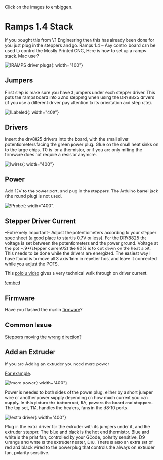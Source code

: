 Click on the images to embiggen.


# Ramps 1.4 Stack
If you bought this from V1 Engineering then this has already been done for you just plug in the steppers and go.
Ramps 1.4 – Any control board can be used to control the Mostly Printed CNC, Here is how to set up a ramps stack.
[Mac user?](https://www.v1engineering.com/forum/topic/cannot-connect-to-rampsarduino-maclinuxwindows/#post-11485)


![!RAMPS driver plugs](https://www.v1engineering.com/wp-content/uploads/2015/10/IMG_20151023_103915.jpg){: width="400"}

## Jumpers
 First step is make sure you have 3 jumpers under each stepper driver. This puts the ramps board into 32nd stepping when using the DRV8825 drivers (if you use a different driver pay attention to its orientation and step rate).

![!Labeled](https://www.v1engineering.com/wp-content/uploads/2015/04/labeled.jpg){: width="400"}

## Drivers
 Insert the drv8825 drivers into the board, with the small silver potentiometers facing the green power plug. Glue on the small heat sinks on to the large chips. T0 is for a thermistor, or if you are only milling the firmware does not require a resistor anymore.

![!wires](https://www.v1engineering.com/wp-content/uploads/2015/10/IMG_20151023_104243.jpg){: width="400"}

## Power 
Add 12V to the power port, and plug in the steppers. The Arduino barrel jack (the round plug) is not used.

![!Probe](https://www.v1engineering.com/wp-content/uploads/2015/10/IMG_20171008_12095401.jpg){: width="400"} 

## Stepper Driver Current 
–Extremely Important– Adjust the potentiometers according to your stepper spec sheet (a good place to start is 0.7V or less).  For the DRV8825 the voltage is set between the potentiometers and the power ground.  Voltage at the pot =.9*(stepper current/2) the 90% is to cut down on the heat a bit. This needs to be done while the drivers are energized. The easiest way I have found is to move all 3 axis 1mm in repetier host and leave it connected while you adjust the POTS.

This [pololu video](https://youtu.be/89BHS9hfSUk) gives a very technical walk through on driver current.

[!embed](https://www.youtube.com/watch?v=89BHS9hfSUk)

## Firmware 
Have you flashed the marlin [firmware](marlin-firmware.md)?

## Common Issue
[Steppers moving the wrong direction?](../software/reverse-motor.md)

## Add an Extruder
If you are Adding an extruder you need more power

[For example](../tools/import-extruder.md).

![!more power](https://www.v1engineering.com/wp-content/uploads/2015/10/IMG_20151023_110317.jpg){: width="400"}

Power is needed to both sides of the power plug, either by a short jumper wire or another power supply depending on how much current you can supply. In this picture the bottom set, 5A, powers the board and steppers. The top set, 11A, handles the heaters, fans in the d8-10 ports.

![!extra driver](https://www.v1engineering.com/wp-content/uploads/2015/10/board1.jpg){: width="400"}

Plug in the extra driver for the extruder with its jumpers under it, and the extruder stepper. The blue and black is the hot end thermistor. Blue and white is the print fan, controlled by your GCode, polarity sensitive, D9. Orange and white is the extruder heater, D10. There is also an extra set of red and black wired to the power plug that controls the always on extruder fan, polarity sensitive.

